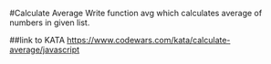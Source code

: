#Calculate Average
Write function avg which calculates average of numbers in given list.

##link to KATA
https://www.codewars.com/kata/calculate-average/javascript 